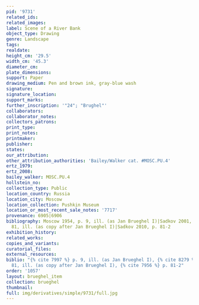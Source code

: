 ```yaml
---
pid: '9731'
related_ids: 
related_images: 
label: Scene of a River Bank
object_type: Drawing
genre: Landscape
tags: 
realdate: 
height_cm: '29.5'
width_cm: '45.3'
diameter_cm: 
plate_dimensions: 
support: Paper
drawing_medium: Pen and brown ink, gray-blue wash
signature: 
signature_location: 
support_marks: 
further_inscription: '"24"; "Brughel"'
collaborators: 
collaborator_notes: 
collectors_patrons: 
print_type: 
print_notes: 
printmaker: 
publisher: 
states: 
our_attribution: 
other_attribution_authorities: 'Bailey/Walker cat. #MOSC.PU.4'
ertz_1979: 
ertz_2008: 
bailey_walker: MOSC.PU.4
hollstein_no: 
collection_type: Public
location_country: Russia
location_city: Moscow
location_collection: Pushkin Museum
location_or_most_recent_sale_notes: '7717'
provenance: 6905|6906
bibliography: Moscow 1954, p. 9, ill. (as Jan Brueghel I)|Sadkov 2001, p. 75, nr.
  81, ill. (as copy after Jan Brueghel I)|Sadkov 2010, p. 81-2
exhibition_history: 
related_works: 
copies_and_variants: 
curatorial_files: 
external_resources: 
biblio: "{% cite 7997 %} p. 9, ill. (as Jan Brueghel I), {% cite 8279 %} p. 75, nr.
  81, ill. (as copy after Jan Brueghel I), {% cite 7956 %} p. 81-2"
order: '1057'
layout: brueghel_item
collection: brueghel
thumbnail: 
full: img/derivatives/simple/9731/full.jpg
---
```

